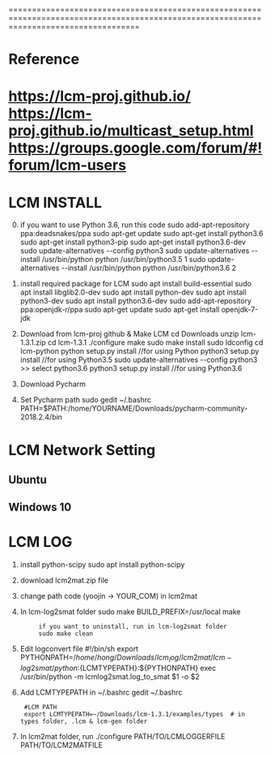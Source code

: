 ========================================================================================================================================
# Reference
https://lcm-proj.github.io/
https://lcm-proj.github.io/multicast_setup.html
https://groups.google.com/forum/#!forum/lcm-users
========================================================================================================================================

# LCM INSTALL

0. if you want to use Python 3.6, run this code
		sudo add-apt-repository ppa:deadsnakes/ppa
		sudo apt-get update
		sudo apt-get install python3.6
		sudo apt-get install python3-pip
		sudo apt-get install python3.6-dev
		sudo update-alternatives --config python3
		sudo update-alternatives --install /usr/bin/python python /usr/bin/python3.5 1
		sudo update-alternatives --install /usr/bin/python python /usr/bin/python3.6 2

1. install required package for LCM
	sudo apt install build-essential
	sudo apt install libglib2.0-dev
	sudo apt install python-dev
	sudo apt install python3-dev
 	sudo apt install python3.6-dev
	sudo add-apt-repository ppa:openjdk-r/ppa
	sudo apt-get update
	sudo apt-get install openjdk-7-jdk
  
2. Download from lcm-proj github & Make LCM
	cd Downloads
	unzip lcm-1.3.1.zip
  	cd lcm-1.3.1
  	./configure
  	make
  	sudo make install
  	sudo ldconfig
  	cd lcm-python
  	python setup.py install     //for using Python
  	python3 setup.py install    //for using Python3.5
  	sudo update-alternatives --config python3
    		>> select python3.6
  	python3 setup.py install    //for using Python3.6
  
3. Download Pycharm

4. Set Pycharm path
  	sudo gedit ~/.bashrc
	PATH=$PATH:/home/YOURNAME/Downloads/pycharm-community-2018.2.4/bin


# LCM Network Setting
## Ubuntu
## Windows 10


# LCM LOG

1. install python-scipy
	sudo apt install python-scipy

2. download lcm2mat.zip file

3. change path code (yoojin -> YOUR_COM) in lcm2mat

4. In lcm-log2smat folder
  	sudo make BUILD_PREFIX=/usr/local
  	make
  
    		if you want to uninstall, run in lcm-log2smat folder
    		sudo make clean
    
5. Edit logconvert file
  	#!/bin/sh
  	export PYTHONPATH=$/home/hong/Downloads/lcm_log/lcm2mat/lcm-log2smat/python:${LCMTYPEPATH}:${PYTHONPATH}
  	exec /usr/bin/python -m lcmlog2smat.log_to_smat $1 -o $2
  
6. Add LCMTYPEPATH in ~/.bashrc
  	gedit ~/.bashrc
  
    	#LCM PATH
    	export LCMTYPEPATH=~/Downloads/lcm-1.3.1/examples/types  # in types folder, .lcm & lcm-gen folder
  
7. In lcm2mat folder, run 
  	./configure PATH/TO/LCMLOGGERFILE PATH/TO/LCM2MATFILE

